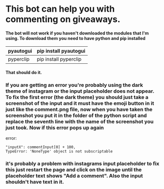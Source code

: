 # This bot can help you with commenting on giveaways.

#### The bot will not work if you haven't downloaded the modules that I'm using. To download them you need to have python and pip installed

| pyautogui | pip install pyautogui |
| :-------- | --------------------- |
| pyperclip | pip install pyperclip |

#### That should do it.

### If you are getting an error you're probably using the dark theme of instagram or the input placeholder does not appear. To fix the first error (the dark theme) you should just take a screenshot of the input and it must have the emoji button in it just like the comment.png file, now when you have taken the screenshot you put it in the folder of the python script and replace the seventh line with the name of the screenshot you just took. Now if this error pops up again

error:

```
"inputX": commentInput[0] + 100,
TypeError: 'NoneType' object is not subscriptable
```

### it's probably a problem with instagrams input placeholder to fix this just restart the page and click on the image until the placeholder text shows "Add a comment". Also the input shouldn't have text in it.

